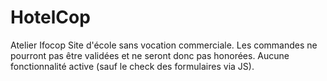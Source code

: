# HotelCop
Atelier Ifocop
Site d'école sans vocation commerciale.
Les commandes ne pourront pas être validées et ne seront donc pas honorées.
Aucune fonctionnalité active (sauf le check des formulaires via JS).